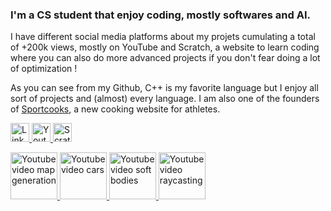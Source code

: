 ### I'm a CS student that enjoy coding, mostly softwares and AI.
I have different social media platforms about my projets cumulating a total of +200k views, mostly 
on YouTube and Scratch, a website to learn coding where you can also do more advanced projects if you don't fear doing a lot of optimization !

As you can see from my Github, C++ is my favorite language but I enjoy all sort of projects and (almost) every language.
I am also one of the founders of <a href="https://sportcooks.fr">Sportcooks</a>, a new cooking website for athletes.

<p align="left">
  <a href="https://www.linkedin.com/in/dorian-biagi/">
    <img src="https://img.shields.io/badge/LinkedIn-blue?style=for-the-badge&logo=linkedin&logoColor=white" alt="LinkedIn Badge" height="30px"/>
  </a>
  <a href="https://www.youtube.com/channel/UC2bqHEOtdeDQk3krOYv5ipQ">
    <img src="https://i.ibb.co/xF5m5bQ/youtube-140.png" alt="Youtube Badge" height="30px"/>
  </a>
  <a href="https://scratch.mit.edu/users/Dairop">
    <img src="https://i.ibb.co/SJhXdgF/scratch-265k.png" alt="Scratch Badge" height="30px"/>
  </a>
</p>

<p align="left">
    <a href="https://www.youtube.com/watch?v=m3RL3q7mTx0">
      <img src="https://i9.ytimg.com/vi/aEoKkkrifrQ/mqdefault.jpg?v=61c8901e&sqp=CPzn1qkG&rs=AOn4CLD5IXHE-TVfoREdd1FmGr7-QSpuhw" alt="Youtube video map generation" height="75px"/>
    </a>
    <a href="https://www.youtube.com/watch?v=aEoKkkrifrQ">
      <img src="https://i.ytimg.com/an_webp/aEoKkkrifrQ/mqdefault_6s.webp" alt="Youtube video cars" height="75px"/>
    </a>
    <a href="https://www.youtube.com/watch?v=KxlUuE6jKhM">
      <img src="https://i.ytimg.com/an_webp/KxlUuE6jKhM/mqdefault_6s.webp" alt="Youtube video soft bodies" height="75px"/>
    </a>
    <a href="https://www.youtube.com/watch?v=Ew4BtFJkNJY">
      <img src="https://i.ytimg.com/an_webp/Ew4BtFJkNJY/mqdefault_6s.webp" alt="Youtube video raycasting" height="75px"/>
    </a>
</p>
